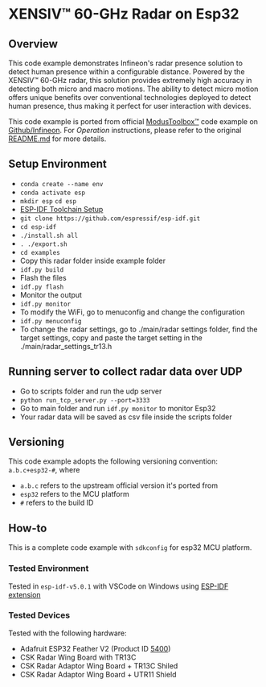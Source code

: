 # XENSIV™ 60-GHz Radar on Esp32

## Overview

This code example demonstrates Infineon's radar presence solution to detect human presence within a configurable distance. Powered by the XENSIV™ 60-GHz radar, this solution provides extremely high accuracy in detecting both micro and macro motions. The ability to detect micro motion offers unique benefits over conventional technologies deployed to detect human presence, thus making it perfect for user interaction with devices.

This code example is ported from official [ModusToolbox™](https://www.infineon.com/cms/en/design-support/tools/sdk/modustoolbox-software/) code example on [Github/Infineon](https://github.com/Infineon/mtb-example-psoc6-radar-presence). For *Operation* instructions, please refer to the original [README.md](https://github.com/Infineon/mtb-example-psoc6-radar-presence/blob/master/README.md) for more details. 

## Setup Environment
* `conda create --name env`
* `conda activate esp`
* `mkdir esp` `cd esp`
* [ESP-IDF Toolchain Setup](https://docs.espressif.com/projects/esp-idf/en/latest/esp32/get-started/linux-macos-setup.html)
* `git clone https://github.com/espressif/esp-idf.git`
* `cd esp-idf`
* `./install.sh all`
* `. ./export.sh`
* `cd examples`
* Copy this radar folder inside example folder
* `idf.py build`
* Flash the files
* `idf.py flash`
* Monitor the output
* `idf.py monitor`
* To modify the WiFi, go to menuconfig and change the configuration
* `idf.py menuconfig`
* To change the radar settings, go to ./main/radar settings folder, find the target settings, copy and paste the target setting in the ./main/radar_settings_tr13.h

## Running server to collect radar data over UDP
* Go to scripts folder and run the udp server
* `python run_tcp_server.py --port=3333`
* Go to main folder and run `idf.py monitor` to monitor Esp32
* Your radar data will be saved as csv file inside the scripts folder

## Versioning 
This code example adopts the following versioning convention:  `a.b.c+esp32-#`, where 
- `a.b.c` refers to the upstream official version it's ported from 
- `esp32` refers to the MCU platform 
- `#` refers to the build ID 

## How-to
This is a complete code example with `sdkconfig` for esp32 MCU platform.

### Tested Environment
Tested in `esp-idf-v5.0.1` with VSCode on Windows using [ESP-IDF extension](https://marketplace.visualstudio.com/items?itemName=espressif.esp-idf-extension) 

### Tested Devices 
Tested with the following hardware:
* Adafruit ESP32 Feather V2 (Product ID [5400](https://www.adafruit.com/product/5400))
* CSK Radar Wing Board with TR13C
* CSK Radar Adaptor Wing Board + TR13C Shiled 
* CSK Radar Adaptor Wing Board + UTR11 Shield 

